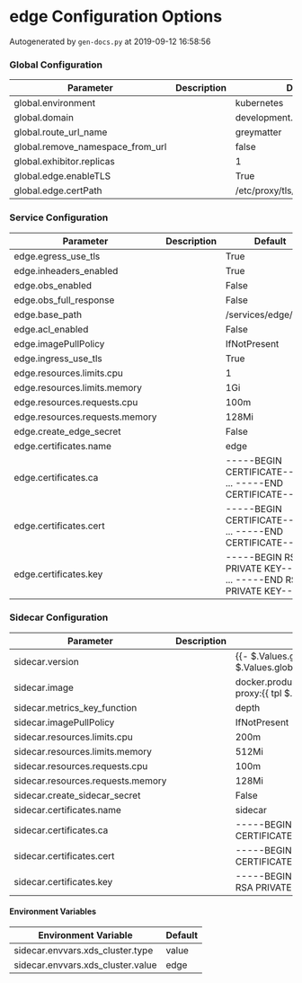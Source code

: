 # edge Configuration Options

Autogenerated by `gen-docs.py` at 2019-09-12 16:58:56

### Global Configuration

|           Parameter            |Description|          Default          |
|--------------------------------|-----------|---------------------------|
|global.environment              |           |kubernetes                 |
|global.domain                   |           |development.deciphernow.com|
|global.route_url_name           |           |greymatter                 |
|global.remove_namespace_from_url|           |false                      |
|global.exhibitor.replicas       |           |                          1|
|global.edge.enableTLS           |           |True                       |
|global.edge.certPath            |           |/etc/proxy/tls/edge        |

### Service Configuration

|          Parameter           |Description|                             Default                             |
|------------------------------|-----------|-----------------------------------------------------------------|
|edge.egress_use_tls           |           |True                                                             |
|edge.inheaders_enabled        |           |True                                                             |
|edge.obs_enabled              |           |False                                                            |
|edge.obs_full_response        |           |False                                                            |
|edge.base_path                |           |/services/edge/0.7.1                                             |
|edge.acl_enabled              |           |False                                                            |
|edge.imagePullPolicy          |           |IfNotPresent                                                     |
|edge.ingress_use_tls          |           |True                                                             |
|edge.resources.limits.cpu     |           |                                                                1|
|edge.resources.limits.memory  |           |1Gi                                                              |
|edge.resources.requests.cpu   |           |100m                                                             |
|edge.resources.requests.memory|           |128Mi                                                            |
|edge.create_edge_secret       |           |False                                                            |
|edge.certificates.name        |           |edge                                                             |
|edge.certificates.ca          |           |-----BEGIN CERTIFICATE----- ... -----END CERTIFICATE-----        |
|edge.certificates.cert        |           |-----BEGIN CERTIFICATE----- ... -----END CERTIFICATE-----        |
|edge.certificates.key         |           |-----BEGIN RSA PRIVATE KEY----- ... -----END RSA PRIVATE KEY-----|

### Sidecar Configuration

|            Parameter            |Description|                                          Default                                          |
|---------------------------------|-----------|-------------------------------------------------------------------------------------------|
|sidecar.version                  |           |{{- $.Values.global.edge.version \| default $.Values.global.sidecar.version }}              |
|sidecar.image                    |           |docker.production.deciphernow.com/deciphernow/gm-proxy:{{ tpl $.Values.sidecar.version $ }}|
|sidecar.metrics_key_function     |           |depth                                                                                      |
|sidecar.imagePullPolicy          |           |IfNotPresent                                                                               |
|sidecar.resources.limits.cpu     |           |200m                                                                                       |
|sidecar.resources.limits.memory  |           |512Mi                                                                                      |
|sidecar.resources.requests.cpu   |           |100m                                                                                       |
|sidecar.resources.requests.memory|           |128Mi                                                                                      |
|sidecar.create_sidecar_secret    |           |False                                                                                      |
|sidecar.certificates.name        |           |sidecar                                                                                    |
|sidecar.certificates.ca          |           |-----BEGIN CERTIFICATE----- ... -----END CERTIFICATE-----                                  |
|sidecar.certificates.cert        |           |-----BEGIN CERTIFICATE----- ... -----END CERTIFICATE-----                                  |
|sidecar.certificates.key         |           |-----BEGIN RSA PRIVATE KEY----- ... -----END RSA PRIVATE KEY-----                          |

#### Environment Variables

|      Environment Variable       |Default|
|---------------------------------|-------|
|sidecar.envvars.xds_cluster.type |value  |
|sidecar.envvars.xds_cluster.value|edge   |

